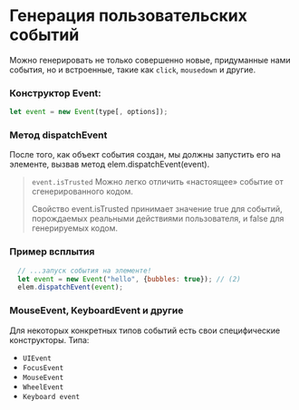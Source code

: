 # Генерация пользовательских событий

Можно генерировать не только совершенно новые, придуманные нами события, но и встроенные, 
такие как `click`, `mousedown` и другие. 

### Конструктор Event:
```js
let event = new Event(type[, options]);
```

### Метод dispatchEvent

После того, как объект события создан, мы должны запустить его на элементе, 
вызвав метод elem.dispatchEvent(event).

> `event.isTrusted`
> Можно легко отличить «настоящее» событие от сгенерированного кодом.
>
> Свойство event.isTrusted принимает значение true для событий, порождаемых реальными действиями пользователя, и false для генерируемых кодом.

### Пример всплытия

```js
  // ...запуск события на элементе!
  let event = new Event("hello", {bubbles: true}); // (2)
  elem.dispatchEvent(event);
```

### MouseEvent, KeyboardEvent и другие

Для некоторых конкретных типов событий есть свои специфические конструкторы. Типа:

- `UIEvent`
- `FocusEvent`
- `MouseEvent`
- `WheelEvent`
- `Keyboard event`

